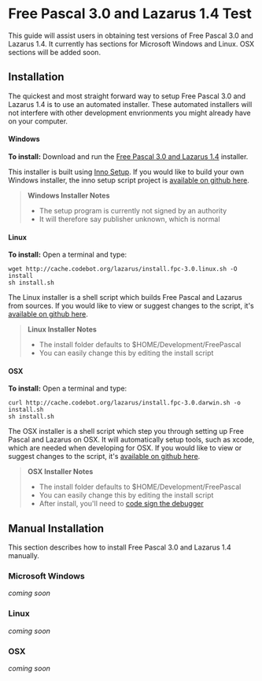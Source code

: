 # Free Pascal 3.0 and Lazarus 1.4 Test

This guide will assist users in obtaining test versions of Free Pascal 3.0 and Lazarus 1.4. It currently has sections for Microsoft Windows and Linux. OSX sections will be added soon.

## Installation

The quickest and most straight forward way to setup Free Pascal 3.0 and Lazarus 1.4 is to use an automated installer. These automated installers will not interfere with other development envrionments you might already have on your computer.

#### Windows

**__To install:__** Download and run the [Free Pascal 3.0 and Lazarus 1.4](http://cache.codebot.org/lazarus/setup.exe) installer.

This installer is built using [Inno Setup](http://www.jrsoftware.org/isinfo.php). If you would like to build your own Windows installer, the inno setup script project is [available on github here](https://github.com/sysrpl/Codebot.Setup/blob/master/windows/setup.iss).

> **Windows Installer Notes**
> - The setup program is currently not signed by an authority
> - It will therefore say publisher unknown, which is normal

#### Linux

**__To install:__** Open a terminal and type:

```
wget http://cache.codebot.org/lazarus/install.fpc-3.0.linux.sh -O install
sh install.sh
```

The Linux installer is a shell script which builds Free Pascal and Lazarus from sources. If you would like to view or suggest changes to the script, it's [available on github here](https://github.com/sysrpl/Codebot.Setup/blob/master/linux/install.fpc-3.0.linux.sh).

> **Linux Installer Notes**
> - The install folder defaults to $HOME/Development/FreePascal
> - You can easily change this by editing the install script

#### OSX

**__To install:__** Open a terminal and type:

```
curl http://cache.codebot.org/lazarus/install.fpc-3.0.darwin.sh -o install.sh
sh install.sh
```

The OSX installer is a shell script which step you through setting up Free Pascal and Lazarus on  OSX. It will automatically setup tools, such as xcode, which are needed when developing for OSX. If you would like to view or suggest changes to the script, it's [available on github here](https://github.com/sysrpl/Codebot.Setup/blob/master/osx/install.fpc-3.0.darwin.sh).

> **OSX Installer Notes**
> - The install folder defaults to $HOME/Development/FreePascal
> - You can easily change this by editing the install script
> - After install, you'll need to [code sign the debugger](http://lazarus.codebot.org/darwin/debugger)

## Manual Installation

This section describes how to install Free Pascal 3.0 and Lazarus 1.4 manually.

### Microsoft Windows

*coming soon*

### Linux

*coming soon*

### OSX

*coming soon*
